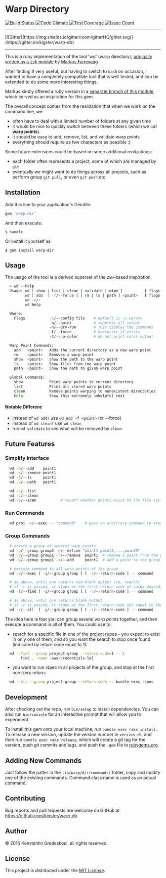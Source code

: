 # Warp Directory

[![Build Status](https://travis-ci.org/kigster/warp-dir.svg?branch=master)](https://travis-ci.org/kigster/warp-dir)
[![Code Climate](https://codeclimate.com/github/kigster/warp-dir/badges/gpa.svg)](https://codeclimate.com/github/kigster/warp-dir)
[![Test Coverage](https://codeclimate.com/github/kigster/warp-dir/badges/coverage.svg)](https://codeclimate.com/github/kigster/warp-dir/coverage)
[![Issue Count](https://codeclimate.com/github/kigster/warp-dir/badges/issue_count.svg)](https://codeclimate.com/github/kigster/warp-dir)

<hr/>
[![Gitter](https://img.shields.io/gitter/room/gitterHQ/gitter.svg)](https://gitter.im/kigster/warp-dir)
<hr/>

This is a ruby implementation of the tool 'wd' (warp directory),
[originally written as a zsh module](https://github.com/mfaerevaag/wd)
by [Markus Færevaag](https://github.com/mfaerevaag).

After finding it very useful, but having to switch to `bash` on occasion, I wanted to have a completely
compatible tool that is well tested, and can be extended to do some more interesting things.

Markus kindly offered a ruby version in a [separate branch of this module](https://github.com/mfaerevaag/wd/tree/ruby),
which served as an inspiration for this gem.

The overall concept comes from the realization that when we work on the command line, we

 * often have to deal with a limited number of folders at any given time
 * it would be nice to quickly switch between these folders (which we call __warp points__).
 * it should be easy to add, remove, list, and validate warp points
 * everything should require as few characters as possible :)

Some future extensions could be based on some additional realizations:

 * each folder often represents a project, some of which are managed by `git`
 * eventually we might want to do things across all projects, such as perform group `git pull`,
   or even `git push` etc.

## Installation

Add this line to your application's Gemfile:

```ruby
gem 'warp-dir'
```

And then execute:

    $ bundle

Or install it yourself as:

    $ gem install warp-dir

## Usage

The usage of the tool is a derived superset of the `ZSH`-based inspiration.

```bash
  > wd --help
  Usage: wd [ show | list | clean | validate | wipe ]          [ flags ]
         wd [ add  [ -f/--force ] | rm | ls | path ] <point>   [ flags ]
         wd -v/-
         wd help

  Where:
    Flags           -c/--config file    # default is ~/.warprc
                    -q/--quiet          # suppress all output
                    -n/--dry-run        # just display the commands
                    -f/--force          # overwrite if exists
                    -C/--no-color       # do not print color output

  Warp Point Commands:
    add   <point>   Adds the current directory as a new warp point
    rm    <point>   Removes a warp point
    show  <point>   Show the path to the warp point
    ls    <point>   Show files from tne warp point
    path  <point>   Show the path to given warp point

  Global Commands:
    show            Print warp points to current directory
    list            Print all stored warp points
    clean           Remove points warping to nonexistent directories
    help            Show this extremely unhelpful text

```

#### Notable Differenc

 * instead of `wd add!` use `wd add -f <point>` (or --force)
 * instead of `wd clean!` use `wd clean`
 * run `wd validate` to see what will be removed by `clean`.

## Future Features

### Simplify Interface

```bash
  wd -a/--add    point1
  wd -r/--remove point1
  wd -l/--ls     point1
  wd -p/--path   point1

  wd -L/--list
  wd -C/--clean
  wd -S/--scan           # report whether points exist on the file system
```  

### Run Commands

```bash
  wd proj -x/--exec -- "command"    # pass an arbitrary command to execute, and return back to CWD  
```

### Group Commands

```bash
  # create a group of several warp points
  wd -g/--group group1 -d/--define "point1,point2,...,pointN"
  wd -g/--group group1 -r/--remove  point1  # remove a point from the group
  wd -g/--group group1 -a/--add     point1  # add a point to the group

  # execute command in all warp points of the group
  wd -x/--exec [ -g/--group group ] [ -r/--return-code ] -- command     

  # as above, until one returns non-blank output (ie, search)
  # if -r is passed, it stops at the first return code of value passed, or 0
  wd -f/--find [ -g/--group group ] [ -r/--return-code ] -- command     

  # as above, until one returns blank output
  # if -r is passed, it stops at the first return code not equal to the value passed, or 0
  wd -a/--all  [ -g/--group group ] [ -r/--return-code ] -- command        

```

The idea here is that you can group several warp points together, and then
execute a command in all of them. You could use to:

 * search for a specific file in one of the project repos – you expect to exist in
   only one of them, and so you want the search to stop once found (indicated
   by return code equal to 1):

```bash
  wd --find --group project-group --return-code=1 -- \
       find . -name .aws-credentials.lol
```

 * you want to run rspec in all projects of the group, and stop at the
   first non-zero return:

```bash
  wd --all --group project-group --return-code -- bundle exec rspec
```

## Development

After checking out the repo, run `bin/setup` to install dependencies.
You can also run `bin/console` for an interactive prompt that will
allow you to experiment.

To install this gem onto your local machine, run `bundle exec rake install`.
To release a new version, update the version number in `version.rb`, and
then run `bundle exec rake release`, which will create a git tag for the
version, push git commits and tags, and push the `.gem` file
to [rubygems.org](https://rubygems.org).

## Adding New Commands

Just follow the patter in the `lib/warp/dir/commands/` folder, copy and modify
one of the existing commands.  Command class name is used as an actual command.

## Contributing

Bug reports and pull requests are welcome on GitHub at https://github.com/kigster/warp-dir.

## Author

<p>&copy; 2016 Konstantin Gredeskoul, all rights reserved.</p>

## License

This project is distributed under the [MIT License](https://raw.githubusercontent.com/kigster/warp-dir/master/LICENSE).
